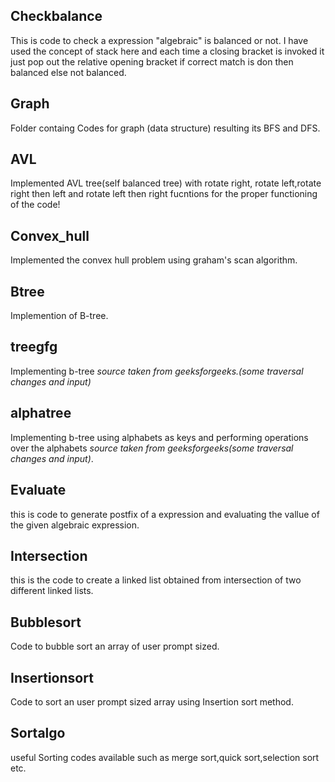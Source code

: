 ## Checkbalance
This is code to check a expression "algebraic" is balanced or not.
I have used the concept of stack here and each time a closing bracket is invoked it just pop out the relative opening bracket if correct match is don then balanced else not balanced.

## Graph
Folder containg Codes for graph (data structure) resulting its BFS and DFS.

## AVL
Implemented AVL tree(self balanced tree) with rotate right, rotate left,rotate right then left and rotate left then right fucntions for the proper functioning of the code!

## Convex_hull
Implemented the convex hull problem using graham's scan algorithm.

## Btree
Implemention of B-tree.

## treegfg
Implementing b-tree *source taken from geeksforgeeks.(some traversal changes and input)*

## alphatree
Implementing b-tree using alphabets as keys and performing operations over the alphabets *source taken from geeksforgeeks(some traversal changes and input)*.

## Evaluate
this is code to generate postfix of a expression and evaluating the vallue of the given algebraic expression.

## Intersection
this is the code to create a linked list obtained from intersection of two different linked lists.

## Bubblesort
Code to bubble sort an array of user prompt sized.

## Insertionsort
Code to sort an user prompt sized array using Insertion sort method.

## Sortalgo
useful Sorting codes available such as merge sort,quick sort,selection sort etc.

